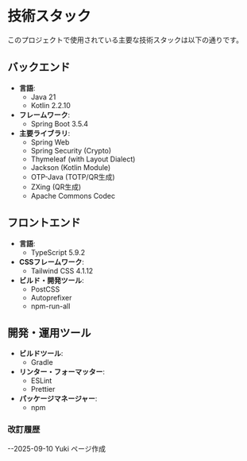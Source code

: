 # 技術スタック

このプロジェクトで使用されている主要な技術スタックは以下の通りです。

## バックエンド

- **言語**:
    - Java 21
    - Kotlin 2.2.10
- **フレームワーク**:
    - Spring Boot 3.5.4
- **主要ライブラリ**:
    - Spring Web
    - Spring Security (Crypto)
    - Thymeleaf (with Layout Dialect)
    - Jackson (Kotlin Module)
    - OTP-Java (TOTP/QR生成)
    - ZXing (QR生成)
    - Apache Commons Codec

## フロントエンド

- **言語**:
    - TypeScript 5.9.2
- **CSSフレームワーク**:
    - Tailwind CSS 4.1.12
- **ビルド・開発ツール**:
    - PostCSS
    - Autoprefixer
    - npm-run-all

## 開発・運用ツール

- **ビルドツール**:
    - Gradle
- **リンター・フォーマッター**:
    - ESLint
    - Prettier
- **パッケージマネージャー**:
    - npm

### 改訂履歴

--2025-09-10 Yuki ページ作成
